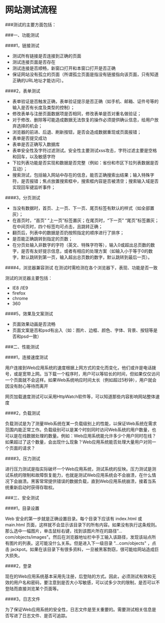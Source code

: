 网站测试流程
===========

###测试的主要方面包括：

###一、功能测试

####1，链接测试

* 测试所有链接是否连接到正确的页面
* 测试连接页面是否存在
* 测试连接是否顺畅，新窗口打开和本窗口打开是否正确
* 保证网站没有孤立的页面（所谓孤立页面是指没有链接指向该页面，只有知道正确的URL地址才能访问）。

####2，表单测试

* 表单验证是否触发正确，表单验证提示是否正确（如手机、邮箱、证件号等的输入是否有长度及类型的控制）；
* 修改表单与注册页面数据项是否相同，修改表单是否对重名做验证；
* 对于修改、删除等可能造成数据无法恢复的操作必须提供确认信息，给用户放弃选择的机会；
* 浏览器的前进、后退、刷新按钮，是否会造成数据重现或页面报错；
* 表单是否提交成功
* 表单是否正确写入数据库
* 表单安全性及字符过滤测试。安全性主要测试xss攻击，字符过滤主要是空格和回车，以及敏感字符
* 下拉列表功能是否实现和数据是否完整（例如：省份和市区下拉列表数据是否互动）；
* 搜索测试，包括输入网站中存在的信息，能否正确搜索出结果；输入特殊字符，是否报错；焦点放置搜索框中，搜索框内容是否被清空；搜索输入域是否实现回车键监听事件；

####3，分页测试
* 当没有数据时，首页、上一页、下一页、尾页标签有默认的样式（如全部置灰）；
* 在首页时，“首页” “上一页”标签置灰；在尾页时，“下一页” “尾页”标签置灰；在中间页时，四个标签均可点击，且跳转正确；
* 翻页后，列表中的数据是否扔按照指定的顺序进行了排序；
* 是否能正确跳转到指定的页数；
* 在分页处输入非数字的字符（英文、特殊字符等），输入0或超出总页数的数字，是否有友好提示信息，或者有相应的处理方案（如输入小于等于0的数字，默认跳转到第一页，输入超出总页数的数字，默认跳转到最后一页）。
 
####4，浏览器兼容测试
在测试时需检测在各个浏览器下，表现、功能是否一致

测试的浏览器主要包括：

* IE8 /IE9
* firefox
* chrome
* 360

####5，效果及文案测试

* 页面效果动画是否流畅
* 页面文案是否和psd有出入（如：图片、边框、颜色、字体、背景、按钮等是否和psd一致）


###二、性能测试 

####1，连接速度测试

用户连接到Web应用系统的速度根据上网方式的变化而变化，他们或许是电话拨号，或是宽带上网。当下载一个程序时，用户可以等较长的时间，但如果仅仅访问一个页面就不会这样。如果Web系统响应时间太长（例如超过5秒钟），用户就会因没有耐心等待而离开

网页加载速度测试可以采用HttpWatch软件等，可以知道那些内容影响网站整体速度

####2，负载测试

负载测试是为了测量Web系统在某一负载级别上的性能，以保证Web系统在需求范围内能正常工作。负载级别可以是某个时刻同时访问Web系统的用户数量，也可以是在线数据处理的数量。例如：Web应用系统能允许多少个用户同时在线？如果超过了这个数量，会出现什么现象？Web应用系统能否处理大量用户对同一个页面的请求？

####3，压力测试

进行压力测试是指实际破坏一个Web应用系统，测试系统的反映。压力测试是测试系统的限制和故障恢复能力，也就是测试Web应用系统会不会崩溃，在什么情况下会崩溃。黑客常常提供错误的数据负载，直到Web应用系统崩溃，接着当系统重新启动时获得存取权。


###三、安全测试

####1，目录设置

Web 安全的第一步就是正确设置目录。每个目录下应该有 index.html 或 main.html 页面，这样就不会显示该目录下的所有内容。如果没有执行这条规则。那么选中一幅图片，单击鼠标右键，找到该图片所在的路径"…com/objects/images"。然后在浏览器地址栏中手工输入该路径，发现该站点所有图片的列表。这可能没什么关系。但是进入下一级目录 "…com/objects" ，点击 jackpot。如果在该目录下有很多资料，一旦被黑客剽窃，很可能给网站造成巨大损失。

####2，登录

现在的Web应用系统基本采用先注册，后登陆的方式。因此，必须测试有效和无效的用户名和密码，要注意到是否大小写敏感，可以试多少次的限制，是否可以不登陆而直接浏览某个页面等。

####3，日志文件 

为了保证Web应用系统的安全性，日志文件是至关重要的。需要测试相关信息是否写进了日志文件、是否可追踪。 
